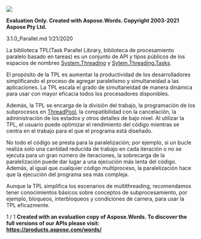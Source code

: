 ﻿![](1.1.0\_Parallel.001.png)

**Evaluation Only. Created with Aspose.Words. Copyright 2003-2021 Aspose Pty Ltd.**

3.1.0\_Parallel.md 1/21/2020

La biblioteca TPL(Task Parallel Library, biblioteca de procesamiento paralelo basado en tareas) es un conjunto de API y tipos públicos de los espacios de nombres [System.Threading](https://docs.microsoft.com/es-es/dotnet/api/system.threading) y [Sytem.Threading.Tasks](https://docs.microsoft.com/es-es/dotnet/api/system.threading.tasks).

El propósito de la TPL es aumentar la productividad de los desarrolladores simplificando el proceso de agregar paralelismo y simultaneidad a las aplicaciones. La TPL escala el grado de simultaneidad de manera dinámica para usar con mayor eficacia todos los procesadores disponibles.

Además, la TPL se encarga de la división del trabajo, la programación de los subprocesos en [ThreadPool](https://docs.microsoft.com/es-es/dotnet/api/system.threading.threadpool), la compatibilidad con la cancelación, la administración de los estados y otros detalles de bajo nivel. Al utilizar la TPL, el usuario puede optimizar el rendimiento del código mientras se centra en el trabajo para el que el programa está diseñado.

No todo el código se presta para la paralelización; por ejemplo, si un bucle realiza solo una cantidad reducida de trabajo en cada iteración o no se ejecuta para un gran número de iteraciones, la sobrecarga de la paralelización puede dar lugar a una ejecución más lenta del código. Además, al igual que cualquier código multiproceso, la paralelización hace que la ejecución del programa sea más compleja.

Aunque la TPL simplifica los escenarios de multithreading, recomendamos tener conocimientos básicos sobre conceptos de subprocesamiento, por ejemplo, bloqueos, interbloqueos y condiciones de carrera, para usar la TPL eficazmente.

1 / 1
**Created with an evaluation copy of Aspose.Words. To discover the full versions of our APIs please visit: https://products.aspose.com/words/**
